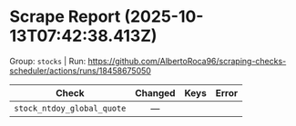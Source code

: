 # Scrape Report (2025-10-13T07:42:38.413Z)

Group: `stocks`  |  Run: https://github.com/AlbertoRoca96/scraping-checks-scheduler/actions/runs/18458675050

| Check | Changed | Keys | Error |
|---|:---:|:--|:--|
| `stock_ntdoy_global_quote` | — |  |  |
